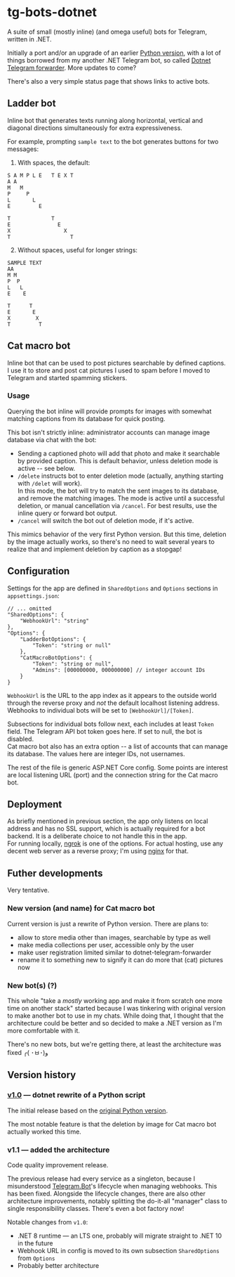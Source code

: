 # tg-bots-dotnet
A suite of small (mostly inline) (and omega useful) bots for Telegram, written in .NET.

Initially a port and/or an upgrade of an earlier [Python version](https://github.com/bnfour/tg-bots), with a lot of things borrowed from my another .NET Telegram bot, so called [Dotnet Telegram forwarder](https://github.com/bnfour/dotnet-telegram-forwarder). More updates to come?

There's also a very simple status page that shows links to active bots.

## Ladder bot
Inline bot that generates texts running along horizontal, vertical and diagonal directions simultaneously for extra expressiveness.

For example, prompting `sample text` to the bot generates buttons for two messages:
1. With spaces, the default:
```
S A M P L E   T E X T
A A
M   M
P     P
L       L
E         E

T             T
E               E
X                 X
T                   T
```

2. Without spaces, useful for longer strings:
```
SAMPLE TEXT
AA
M M
P  P
L   L
E    E

T      T
E       E
X        X
T         T
```

## Cat macro bot
Inline bot that can be used to post pictures searchable by defined captions. I use it to store and post cat pictures I used to spam before I moved to Telegram and started spamming stickers.

### Usage
Querying the bot inline will provide prompts for images with somewhat matching captions from its database for quick posting.

This bot isn't strictly inline: administrator accounts can manage image database via chat with the bot:
- Sending a captioned photo will add that photo and make it searchable by provided caption. This is default behavior, unless deletion mode is active -- see below.
- `/delete` instructs bot to enter deletion mode (actually, anything starting with `/delet` will work).  
In this mode, the bot will try to match the sent images to its database, and remove the matching images. The mode is active until a successful deletion, or manual cancellation via `/cancel`. For best results, use the inline query or forward bot output.
- `/cancel` will switch the bot out of deletion mode, if it's active.


This mimics behavior of the very first Python version. But this time, deletion by the image actually works, so there's no need to wait several years to realize that and implement deletion by caption as a stopgap!

## Configuration
Settings for the app are defined in `SharedOptions` and `Options` sections in `appsettings.json`:
```jsonc
// ... omitted
"SharedOptions": {
    "WebhookUrl": "string"
},
"Options": {
    "LadderBotOptions": {
        "Token": "string or null"
    },
    "CatMacroBotOptions": {
        "Token": "string or null",
        "Admins": [000000000, 000000000] // integer account IDs
    }
}
```

`WebhookUrl` is the URL to the app index as it appears to the outside world through the reverse proxy and _not_ the default localhost listening address. Webhooks to individual bots will be set to `[WebhookUrl]/[Token]`.

Subsections for individual bots follow next, each includes at least `Token` field. The Telegram API bot token goes here. If set to null, the bot is disabled.  
Cat macro bot also has an extra option -- a list of accounts that can manage its database. The values here are integer IDs, not usernames.

The rest of the file is generic ASP.NET Core config. Some points are interest are local listening URL (port) and the connection string for the Cat macro bot.

## Deployment
As briefly mentioned in previous section, the app only listens on local address and has no SSL support, which is actually required for a bot backend. It is a deliberate choice to not handle this in the app.  
For running locally, [ngrok](https://ngrok.com/) is one of the options. For actual hosting, use any decent web server as a reverse proxy; I'm using [nginx](https://nginx.org/) for that.

## Futher developments
Very tentative.

### New version (and name) for Cat macro bot
Current version is just a rewrite of Python version. There are plans to:
- allow to store media other than images, searchable by type as well
- make media collections per user, accessible only by the user
- make user registration limited similar to dotnet-telegram-forwarder
- rename it to something new to signify it can do more that (cat) pictures now

### New bot(s) (?)
This whole "take a _mostly_ working app and make it from scratch one more time on another stack" started because I was tinkering with original version to make another bot to use in my chats. While doing that, I thought that the architecture could be better and so decided to make a .NET version as I'm more comfortable with it.  

There's no new bots, but we're getting there, at least the architecture was fixed ╭( ･ㅂ･)و

## Version history
### [v1.0](https://github.com/bnfour/tg-bots-dotnet/tree/v1.0) — dotnet rewrite of a Python script
The initial release based on the [original Python version](https://github.com/bnfour/tg-bots).

The most notable feature is that the deletion by image for Cat macro bot actually worked this time.

### v1.1 — added the architecture
Code quality improvement release.

The previous release had every service as a singleton, because I misunderstood [Telegram.Bot](https://github.com/TelegramBots/Telegram.Bot)'s lifecycle when managing webhooks. This has been fixed. Alongside the lifecycle changes, there are also other architecture improvements, notably splitting the do-it-all "manager" class to single responsibility classes. There's even a bot factory now!

Notable changes from `v1.0`:
- .NET 8 runtime — an LTS one, probably will migrate straight to .NET 10 in the future
- Webhook URL in config is moved to its own subsection `SharedOptions` from `Options`
- Probably better architecture
